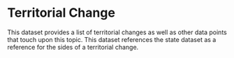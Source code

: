 # Territorial Change

This dataset provides a list of territorial changes as well as other data points that touch upon this topic. This dataset
references the state dataset as a reference for the sides of a territorial change.